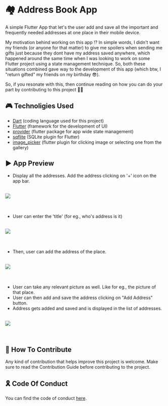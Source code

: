 # 🏘 Address Book App

A simple Flutter App that let's the user add and save all the important and frequently needed addresses at one place in their mobile device. 

My motivation behind working on this app !? In simple words, I didn't want my friends (or anyone for that matter) to give me spoilers when sending me gifts just because they dont have my address saved anywhere, which happened around the same time when I was looking to work on some Flutter project using a state management technique. So, both these situations combined gave way to the development of this app (which btw, I "return gifted" my friends on my birthday 😎).

So, if you resonate with this, then continue reading on how you can do your part by contributing to this project 🤖🚀  

## 🎮 Technoligies Used
* [Dart](https://dart.dev/) (coding language used for this project)
* [Flutter](https://flutter.dev/) (framework for the development of UI)
* [provider](https://pub.dev/packages/provider) (flutter package for app wide state management)
* [sqflite](https://pub.dev/packages/sqflite) (SQLite plugin for Flutter)
* [image_picker](https://pub.dev/packages/image_picker) (flutter plugin for clicking image or selecting one from the gallery)

## ▶️ App Preview
* Display all the addresses. Add the address clicking on '+' icon on the app bar.

<br>
<a href="https://imgflip.com/gif/507n8z"><img  src="https://i.imgflip.com/507n8z.gif"></a>
</br>
<br></br>

* User can enter the 'title' (for eg., who's address is it)

<br>
<a href="https://imgflip.com/gif/507p0x"><img src="https://i.imgflip.com/507p0x.gif"></a>
</br>
<br></br>

* Then, user can add the address of the place.

<br>
<a href="https://imgflip.com/gif/507xn1"><img  src="https://i.imgflip.com/507xn1.gif"></a>
</br>
<br></br>

* User can take any relevant picture as well. Like for eg., the picture of that place.
* User can then add and save the address clicking on "Add Address" button.
* Address gets added and saved and is displayed in the list of addresses.

<br>
<a href="https://imgflip.com/gif/507qf4"><img src="https://i.imgflip.com/507qf4.gif"></a>
</br>
<br></br>

## 🎯 How To Contribute
Any kind of contribution that helps improve this project is welcome. Make sure to read the Contribution Guide before contributing to the project.

## 🎗 Code Of Conduct 
You can find the code of conduct [here](https://github.com/Sargam-Agarwal/Address-Book/blob/master/CODE_OF_CONDUCT.md).
